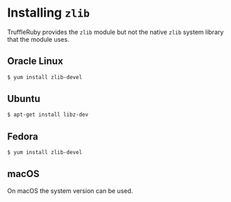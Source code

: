 # Installing `zlib`

TruffleRuby provides the `zlib` module but not the native `zlib` system
library that the module uses.

## Oracle Linux

```bash
$ yum install zlib-devel
```

## Ubuntu

```bash
$ apt-get install libz-dev
```

## Fedora

```bash
$ yum install zlib-devel
```

## macOS

On macOS the system version can be used.
